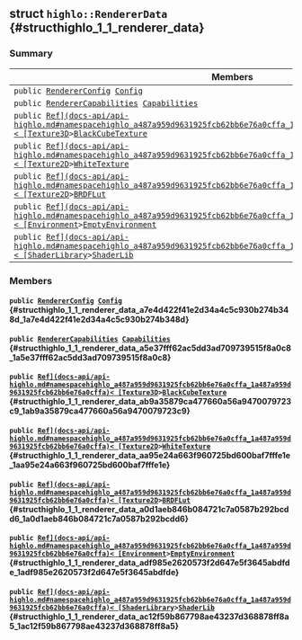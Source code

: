 ## struct `highlo::RendererData` {#structhighlo_1_1_renderer_data}

### Summary

 Members                        | Descriptions                                
--------------------------------|---------------------------------------------
`public `[`RendererConfig`](docs-api/api-highlo--RendererConfig.md#structhighlo_1_1_renderer_config)` `[`Config`](#structhighlo_1_1_renderer_data_a7e4d422f41e2d34a4c5c930b274b348d_1a7e4d422f41e2d34a4c5c930b274b348d) | 
`public `[`RendererCapabilities`](docs-api/api-highlo--RendererCapabilities.md#structhighlo_1_1_renderer_capabilities)` `[`Capabilities`](#structhighlo_1_1_renderer_data_a5e37fff62ac5dd3ad709739515f8a0c8_1a5e37fff62ac5dd3ad709739515f8a0c8) | 
`public `[`Ref](docs-api/api-highlo.md#namespacehighlo_a487a959d9631925fcb62bb6e76a0cffa_1a487a959d9631925fcb62bb6e76a0cffa)< [Texture3D`](docs-api/api-highlo--Texture3D.md#classhighlo_1_1_texture3_d)` > `[`BlackCubeTexture`](#structhighlo_1_1_renderer_data_ab9a35879ca477660a56a9470079723c9_1ab9a35879ca477660a56a9470079723c9) | 
`public `[`Ref](docs-api/api-highlo.md#namespacehighlo_a487a959d9631925fcb62bb6e76a0cffa_1a487a959d9631925fcb62bb6e76a0cffa)< [Texture2D`](docs-api/api-highlo--Texture2D.md#classhighlo_1_1_texture2_d)` > `[`WhiteTexture`](#structhighlo_1_1_renderer_data_aa95e24a663f960725bd600baf7fffe1e_1aa95e24a663f960725bd600baf7fffe1e) | 
`public `[`Ref](docs-api/api-highlo.md#namespacehighlo_a487a959d9631925fcb62bb6e76a0cffa_1a487a959d9631925fcb62bb6e76a0cffa)< [Texture2D`](docs-api/api-highlo--Texture2D.md#classhighlo_1_1_texture2_d)` > `[`BRDFLut`](#structhighlo_1_1_renderer_data_a0d1aeb846b084721c7a0587b292bcdd6_1a0d1aeb846b084721c7a0587b292bcdd6) | 
`public `[`Ref](docs-api/api-highlo.md#namespacehighlo_a487a959d9631925fcb62bb6e76a0cffa_1a487a959d9631925fcb62bb6e76a0cffa)< [Environment`](docs-api/api-highlo--Environment.md#classhighlo_1_1_environment)` > `[`EmptyEnvironment`](#structhighlo_1_1_renderer_data_adf985e2620573f2d647e5f3645abdfde_1adf985e2620573f2d647e5f3645abdfde) | 
`public `[`Ref](docs-api/api-highlo.md#namespacehighlo_a487a959d9631925fcb62bb6e76a0cffa_1a487a959d9631925fcb62bb6e76a0cffa)< [ShaderLibrary`](docs-api/api-highlo--ShaderLibrary.md#classhighlo_1_1_shader_library)` > `[`ShaderLib`](#structhighlo_1_1_renderer_data_ac12f59b867798ae43237d368878ff8a5_1ac12f59b867798ae43237d368878ff8a5) | 

### Members

#### `public `[`RendererConfig`](docs-api/api-highlo--RendererConfig.md#structhighlo_1_1_renderer_config)` `[`Config`](#structhighlo_1_1_renderer_data_a7e4d422f41e2d34a4c5c930b274b348d_1a7e4d422f41e2d34a4c5c930b274b348d) {#structhighlo_1_1_renderer_data_a7e4d422f41e2d34a4c5c930b274b348d_1a7e4d422f41e2d34a4c5c930b274b348d}

#### `public `[`RendererCapabilities`](docs-api/api-highlo--RendererCapabilities.md#structhighlo_1_1_renderer_capabilities)` `[`Capabilities`](#structhighlo_1_1_renderer_data_a5e37fff62ac5dd3ad709739515f8a0c8_1a5e37fff62ac5dd3ad709739515f8a0c8) {#structhighlo_1_1_renderer_data_a5e37fff62ac5dd3ad709739515f8a0c8_1a5e37fff62ac5dd3ad709739515f8a0c8}

#### `public `[`Ref](docs-api/api-highlo.md#namespacehighlo_a487a959d9631925fcb62bb6e76a0cffa_1a487a959d9631925fcb62bb6e76a0cffa)< [Texture3D`](docs-api/api-highlo--Texture3D.md#classhighlo_1_1_texture3_d)` > `[`BlackCubeTexture`](#structhighlo_1_1_renderer_data_ab9a35879ca477660a56a9470079723c9_1ab9a35879ca477660a56a9470079723c9) {#structhighlo_1_1_renderer_data_ab9a35879ca477660a56a9470079723c9_1ab9a35879ca477660a56a9470079723c9}

#### `public `[`Ref](docs-api/api-highlo.md#namespacehighlo_a487a959d9631925fcb62bb6e76a0cffa_1a487a959d9631925fcb62bb6e76a0cffa)< [Texture2D`](docs-api/api-highlo--Texture2D.md#classhighlo_1_1_texture2_d)` > `[`WhiteTexture`](#structhighlo_1_1_renderer_data_aa95e24a663f960725bd600baf7fffe1e_1aa95e24a663f960725bd600baf7fffe1e) {#structhighlo_1_1_renderer_data_aa95e24a663f960725bd600baf7fffe1e_1aa95e24a663f960725bd600baf7fffe1e}

#### `public `[`Ref](docs-api/api-highlo.md#namespacehighlo_a487a959d9631925fcb62bb6e76a0cffa_1a487a959d9631925fcb62bb6e76a0cffa)< [Texture2D`](docs-api/api-highlo--Texture2D.md#classhighlo_1_1_texture2_d)` > `[`BRDFLut`](#structhighlo_1_1_renderer_data_a0d1aeb846b084721c7a0587b292bcdd6_1a0d1aeb846b084721c7a0587b292bcdd6) {#structhighlo_1_1_renderer_data_a0d1aeb846b084721c7a0587b292bcdd6_1a0d1aeb846b084721c7a0587b292bcdd6}

#### `public `[`Ref](docs-api/api-highlo.md#namespacehighlo_a487a959d9631925fcb62bb6e76a0cffa_1a487a959d9631925fcb62bb6e76a0cffa)< [Environment`](docs-api/api-highlo--Environment.md#classhighlo_1_1_environment)` > `[`EmptyEnvironment`](#structhighlo_1_1_renderer_data_adf985e2620573f2d647e5f3645abdfde_1adf985e2620573f2d647e5f3645abdfde) {#structhighlo_1_1_renderer_data_adf985e2620573f2d647e5f3645abdfde_1adf985e2620573f2d647e5f3645abdfde}

#### `public `[`Ref](docs-api/api-highlo.md#namespacehighlo_a487a959d9631925fcb62bb6e76a0cffa_1a487a959d9631925fcb62bb6e76a0cffa)< [ShaderLibrary`](docs-api/api-highlo--ShaderLibrary.md#classhighlo_1_1_shader_library)` > `[`ShaderLib`](#structhighlo_1_1_renderer_data_ac12f59b867798ae43237d368878ff8a5_1ac12f59b867798ae43237d368878ff8a5) {#structhighlo_1_1_renderer_data_ac12f59b867798ae43237d368878ff8a5_1ac12f59b867798ae43237d368878ff8a5}

